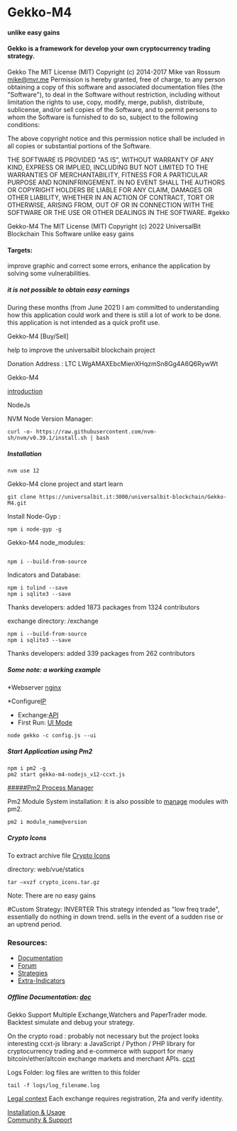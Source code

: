 # Gekko-M4
#### unlike easy gains


#### Gekko is a framework for develop your own cryptocurrency trading strategy.


Gekko 
The MIT License (MIT) Copyright (c) 2014-2017 Mike van Rossum mike@mvr.me
Permission is hereby granted, free of charge, to any person obtaining a copy of this software and associated documentation files (the "Software"), to deal in the Software without restriction, including without limitation the rights to use, copy, modify, merge, publish, distribute, sublicense, and/or sell copies of the Software, and to permit persons to whom the Software is furnished to do so, subject to the following conditions:

The above copyright notice and this permission notice shall be included in all copies or substantial portions of the Software.

THE SOFTWARE IS PROVIDED "AS IS", WITHOUT WARRANTY OF ANY KIND, EXPRESS OR IMPLIED, INCLUDING BUT NOT LIMITED TO THE WARRANTIES OF MERCHANTABILITY, FITNESS FOR A PARTICULAR PURPOSE AND NONINFRINGEMENT. IN NO EVENT SHALL THE AUTHORS OR COPYRIGHT HOLDERS BE LIABLE FOR ANY CLAIM, DAMAGES OR OTHER LIABILITY, WHETHER IN AN ACTION OF CONTRACT, TORT OR OTHERWISE, ARISING FROM, OUT OF OR IN CONNECTION WITH THE SOFTWARE OR THE USE OR OTHER DEALINGS IN THE SOFTWARE. #gekko



Gekko-M4 The MIT License (MIT) Copyright (c) 2022 UniversalBit Blockchain This Software unlike easy gains
#### Targets:
improve graphic and correct some errors, enhance the application by solving some vulnerabilities.


##### it is not possible to obtain easy earnings



During these months (from June 2021) I am committed to understanding how this application could work and there is still a lot of work to be done. this application is not intended as a quick profit use.


Gekko-M4 [Buy/Sell]

help to improve the universalbit blockchain project 























Donation Address : LTC LWgAMAXEbcMienXHqzmSn8Gg4A6Q6RywWt


Gekko-M4


[introduction](https://universalbit.it/blockchain/gekko-m4/)



NodeJs

NVM Node Version Manager:
```
curl -o- https://raw.githubusercontent.com/nvm-sh/nvm/v0.39.1/install.sh | bash

```


##### Installation

```
nvm use 12

```

Gekko-M4
clone project and start learn

```
git clone https://universalbit.it:3000/universalbit-blockchain/Gekko-M4.git

```

Install Node-Gyp :
```
npm i node-gyp -g
```

Gekko-M4 node_modules:

```

npm i --build-from-source

```

Indicators and Database:

```
npm i tulind --save
npm i sqlite3 --save

```
Thanks developers:
added 1873 packages from 1324 contributors



exchange directory: /exchange

```
npm i --build-from-source
npm i sqlite3 --save

```
Thanks developers:
added 339 packages from 262 contributors


##### Some note: a working example


*Webserver [nginx](https://universalbit.it:3000/universalbit-blockchain/Gekko-M4/src/master/docs/webserver.md)

*Configure[IP]()

* Exchange:[API]()
* First Run:  [UI Mode]()

```
node gekko -c config.js --ui

```

##### Start Application using Pm2

```
npm i pm2 -g
pm2 start gekko-m4-nodejs_v12-ccxt.js

```
[#####Pm2 Process Manager](https://pm2.keymetrics.io/)

Pm2 Module System installation:
it is also possible to [manage](https://pm2.keymetrics.io/docs/advanced/pm2-module-system/) modules with pm2.

```
pm2 i module_name@version

```

##### Crypto Icons

To extract archive file [Crypto Icons]() 

directory: web/vue/statics

```
tar –xvzf crypto_icons.tar.gz

```

Note:
There are no easy gains

#Custom Strategy: INVERTER
This strategy intended as "low freq trade", essentially do nothing in down trend. sells in the event of a sudden rise or an uptrend period.

### Resources:
* [Documentation](https://gekko.wizb.it/docs/installation/installing_gekko.html)
* [Forum](https://forum.gekko.wizb.it/)
* [Strategies](https://github.com/xFFFFF/Gekko-Strategies)
* [Extra-Indicators](https://github.com/Gab0/gekko-extra-indicators)

##### Offline Documentation: [doc](https://universalbit.it/blockchain/shared-files/1093/docs.tar.gz)


Gekko Support Multiple Exchange,Watchers and PaperTrader mode.
Backtest simulate and debug your strategy.
      

On the crypto road : probably not necessary but the project looks interesting
ccxt-js library: a JavaScript / Python / PHP library for cryptocurrency trading and e-commerce with support for many bitcoin/ether/altcoin exchange markets and merchant APIs. [ccxt](https://readthedocs.org/projects/ccxt/)


Logs Folder:
log files are written to this folder

```
tail -f logs/log_filename.log
```

[Legal context](https://www.europarl.europa.eu/cmsdata/150761/TAX3%20Study%20on%20cryptocurrencies%20and%20blockchain.pdf)
Each exchange requires registration, 2fa and verify identity.


[Installation & Usage]()	
[Community & Support]()

